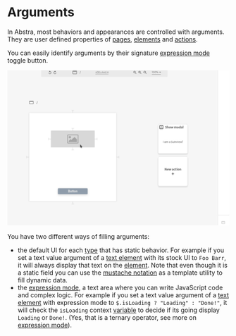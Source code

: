 # Arguments

In Abstra, most behaviors and appearances are controlled with arguments.   
They are user defined properties of [pages](../interfaces/), [elements](../elements/) and [actions](../actions/).

You can easily identify arguments by their signature [expression mode](expression-mode.md) toggle button.

![Various arguments controlling elements, actions and pages](../../../.gitbook/assets/expression-identify.gif)

You have two different ways of filling arguments: 

* the default UI for each [type](argument-types.md) that has static behavior. For example if you set a text value argument of a [text element](../elements/text.md) with its stock UI to `Foo Barr`, it will always display that text on the [element](../elements/). Note that even though it is a static field you can use the [mustache notation](mustache-notation.md) as a template utility to fill dynamic data.
* the [expression mode](expression-mode.md), a text area where you can write JavaScript code and complex logic. For example if you set a text value argument of a [text element](../elements/text.md) with expression mode to `$.isLoading ? "Loading" : "Done!"`, it will check the `isLoading` context [variable](../variables.md) to decide if its going display `Loading` or `Done!`. \(Yes, that is a ternary operator, see more on [expression mode](expression-mode.md)\).

